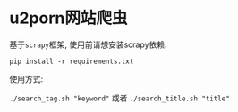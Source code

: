 u2porn网站爬虫
===

基于`scrapy`框架, 使用前请想安装scrapy依赖:

``` shell
pip install -r requirements.txt
```

使用方式:

`./search_tag.sh "keyword"` 或者 `./search_title.sh "title"`

